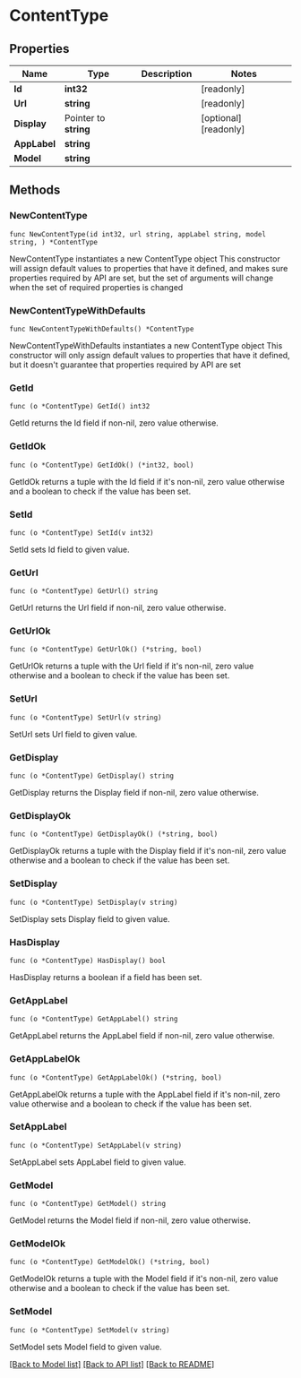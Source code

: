 # ContentType

## Properties

Name | Type | Description | Notes
------------ | ------------- | ------------- | -------------
**Id** | **int32** |  | [readonly] 
**Url** | **string** |  | [readonly] 
**Display** | Pointer to **string** |  | [optional] [readonly] 
**AppLabel** | **string** |  | 
**Model** | **string** |  | 

## Methods

### NewContentType

`func NewContentType(id int32, url string, appLabel string, model string, ) *ContentType`

NewContentType instantiates a new ContentType object
This constructor will assign default values to properties that have it defined,
and makes sure properties required by API are set, but the set of arguments
will change when the set of required properties is changed

### NewContentTypeWithDefaults

`func NewContentTypeWithDefaults() *ContentType`

NewContentTypeWithDefaults instantiates a new ContentType object
This constructor will only assign default values to properties that have it defined,
but it doesn't guarantee that properties required by API are set

### GetId

`func (o *ContentType) GetId() int32`

GetId returns the Id field if non-nil, zero value otherwise.

### GetIdOk

`func (o *ContentType) GetIdOk() (*int32, bool)`

GetIdOk returns a tuple with the Id field if it's non-nil, zero value otherwise
and a boolean to check if the value has been set.

### SetId

`func (o *ContentType) SetId(v int32)`

SetId sets Id field to given value.


### GetUrl

`func (o *ContentType) GetUrl() string`

GetUrl returns the Url field if non-nil, zero value otherwise.

### GetUrlOk

`func (o *ContentType) GetUrlOk() (*string, bool)`

GetUrlOk returns a tuple with the Url field if it's non-nil, zero value otherwise
and a boolean to check if the value has been set.

### SetUrl

`func (o *ContentType) SetUrl(v string)`

SetUrl sets Url field to given value.


### GetDisplay

`func (o *ContentType) GetDisplay() string`

GetDisplay returns the Display field if non-nil, zero value otherwise.

### GetDisplayOk

`func (o *ContentType) GetDisplayOk() (*string, bool)`

GetDisplayOk returns a tuple with the Display field if it's non-nil, zero value otherwise
and a boolean to check if the value has been set.

### SetDisplay

`func (o *ContentType) SetDisplay(v string)`

SetDisplay sets Display field to given value.

### HasDisplay

`func (o *ContentType) HasDisplay() bool`

HasDisplay returns a boolean if a field has been set.

### GetAppLabel

`func (o *ContentType) GetAppLabel() string`

GetAppLabel returns the AppLabel field if non-nil, zero value otherwise.

### GetAppLabelOk

`func (o *ContentType) GetAppLabelOk() (*string, bool)`

GetAppLabelOk returns a tuple with the AppLabel field if it's non-nil, zero value otherwise
and a boolean to check if the value has been set.

### SetAppLabel

`func (o *ContentType) SetAppLabel(v string)`

SetAppLabel sets AppLabel field to given value.


### GetModel

`func (o *ContentType) GetModel() string`

GetModel returns the Model field if non-nil, zero value otherwise.

### GetModelOk

`func (o *ContentType) GetModelOk() (*string, bool)`

GetModelOk returns a tuple with the Model field if it's non-nil, zero value otherwise
and a boolean to check if the value has been set.

### SetModel

`func (o *ContentType) SetModel(v string)`

SetModel sets Model field to given value.



[[Back to Model list]](../README.md#documentation-for-models) [[Back to API list]](../README.md#documentation-for-api-endpoints) [[Back to README]](../README.md)


